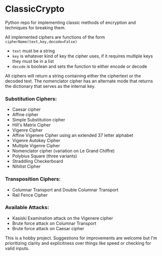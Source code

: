 # ClassicCrypto
Python repo for implementing classic methods of encryption and techniques for breaking them.

All implemented ciphers are functions of the form `cipherName(text,key,decode=False)`
*  `text` must be a string
*  `key` is whatever kind of key the cipher uses, if it requires multiple keys they must be in a list
*  `decode` is boolean and sets the function to either encode or decode

All ciphers will return a string containing either the ciphertext or the decoded text.
The nomenclator cipher has an alternate mode that returns the dictionary that serves as the internal key.

### Substitution Ciphers:
* Caesar cipher
* Affine cipher
* Simple Substitution cipher
* Hill's Matrix Cipher
* Vigenre Cipher
* Affine Vigenere Cipher using an extended 37 letter alphabet
* Vigenre Autokey Cipher
* Multiple Vigenre Cipher
* Nomenclator cipher (variation on Le Grand Chiffre)
* Polybius Square (three variants)
* Straddling Checkerboard
* Nihilist Cipher

### Transposition Ciphers:
* Columnar Transport and Double Columnar Transport
* Rail Fence Cipher

### Available Attacks:
* Kasiski Examination attack on the Vigenere cipher
* Brute force attack on Columnar Transport
* Brute force attack on Caesar cipher


This is a hobby project. Suggestions for improvements are welcome but I'm prioritizing clarity and explicitness over things like speed or checking for valid inputs.
